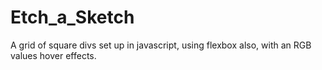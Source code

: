 # Etch_a_Sketch

A grid of square divs set up in javascript, using flexbox also, with an RGB values hover effects.
